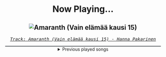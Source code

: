 <div align="center"> 
<h1>Now Playing...</h1>

![Amaranth (Vain elämää kausi 15)](https://i.scdn.co/image/ab67616d00001e02b5914b572ab2e34d21fcd420)
--
_<samp><a href="https://open.spotify.com/track/1coQO3QDwoujKGs34Kz3Q5">Track: Amaranth (Vain elämää kausi 15) - Hanna Pakarinen</a></samp>_

<div style="border: 1px #4B5054 solid"></div>
<details>
  <summary>
    Previous played songs
  </summary>
  <table>
    <thead>
      <tr>
        <th>
          Artist
        </th>
        <th>
          Song
        </th>
        <th>
          Link
        </th>
      </tr>
    </thead>
    <tbody>
      <tr><td>Hanna Pakarinen</td><td>Amaranth (Vain elämää kausi 15)</td><td><a href="https://open.spotify.com/track/1coQO3QDwoujKGs34Kz3Q5">https://open.spotify.com/track/1coQO3QDwoujKGs34Kz3Q5</a></td></tr><tr><td>Mimi Phoenix</td><td>Peaky</td><td><a href="https://open.spotify.com/track/0xCrV4M3Eu1iP27A2TOzol">https://open.spotify.com/track/0xCrV4M3Eu1iP27A2TOzol</a></td></tr><tr><td>Gloryhammer</td><td>Hootsforce - Subnautical Achnasheen Justice Version</td><td><a href="https://open.spotify.com/track/7FAAzg7VhDUfgx3FLiafOe">https://open.spotify.com/track/7FAAzg7VhDUfgx3FLiafOe</a></td></tr><tr><td>Gloryhammer</td><td>The Unicorn Invasion of Dundee - Transcendent Empyrean Incantation Version</td><td><a href="https://open.spotify.com/track/3XIg95VtPUuG9QJOean4fl">https://open.spotify.com/track/3XIg95VtPUuG9QJOean4fl</a></td></tr><tr><td>Gloryhammer</td><td>He Has Returned</td><td><a href="https://open.spotify.com/track/1RctVUDm7UF7VI9VkNLvU2">https://open.spotify.com/track/1RctVUDm7UF7VI9VkNLvU2</a></td></tr><tr><td>The Raven Age</td><td>The Guillotine</td><td><a href="https://open.spotify.com/track/3kaQcJ815YOOUH2hk9EWul">https://open.spotify.com/track/3kaQcJ815YOOUH2hk9EWul</a></td></tr><tr><td>Black Veil Brides</td><td>Scarlet Cross</td><td><a href="https://open.spotify.com/track/098MjOfQMOjxqKkoewErxV">https://open.spotify.com/track/098MjOfQMOjxqKkoewErxV</a></td></tr><tr><td>LYLVC</td><td>Crawl Space</td><td><a href="https://open.spotify.com/track/3cMS7VdUj0t0oclcyW0liD">https://open.spotify.com/track/3cMS7VdUj0t0oclcyW0liD</a></td></tr><tr><td>CANTERVICE</td><td>The Masquerade</td><td><a href="https://open.spotify.com/track/3CmmcZ12AaIwvRNCbUeQf9">https://open.spotify.com/track/3CmmcZ12AaIwvRNCbUeQf9</a></td></tr><tr><td>All That Remains</td><td>What If I Was Nothing</td><td><a href="https://open.spotify.com/track/28urem2KpSOkljclEk8X8G">https://open.spotify.com/track/28urem2KpSOkljclEk8X8G</a></td></tr><tr><td>Evanescence</td><td>Everybody's Fool</td><td><a href="https://open.spotify.com/track/0tWEB6BxbI48XN79QE1JbT">https://open.spotify.com/track/0tWEB6BxbI48XN79QE1JbT</a></td></tr><tr><td>ifa</td><td>Sense of Myself</td><td><a href="https://open.spotify.com/track/1Zf4lEV9mqqYf29ShuvDuF">https://open.spotify.com/track/1Zf4lEV9mqqYf29ShuvDuF</a></td></tr><tr><td>Black Veil Brides</td><td>Crimson Skies</td><td><a href="https://open.spotify.com/track/0Jj1US4hB3vCZrgN8rHvRh">https://open.spotify.com/track/0Jj1US4hB3vCZrgN8rHvRh</a></td></tr><tr><td>Conquer Divide</td><td>Paralyzed</td><td><a href="https://open.spotify.com/track/6BKrbQJtXw0E0lanAI9YUF">https://open.spotify.com/track/6BKrbQJtXw0E0lanAI9YUF</a></td></tr><tr><td>Disturbed</td><td>Unstoppable</td><td><a href="https://open.spotify.com/track/5t2Wv4h5MO2ZyRBsLbFz55">https://open.spotify.com/track/5t2Wv4h5MO2ZyRBsLbFz55</a></td></tr><tr><td>izzy reign</td><td>Broken by Design</td><td><a href="https://open.spotify.com/track/7l9mOTV3tgVBfb8k3ecqy3">https://open.spotify.com/track/7l9mOTV3tgVBfb8k3ecqy3</a></td></tr><tr><td>Of Virtue</td><td>Cold Blooded</td><td><a href="https://open.spotify.com/track/5HXhEGcukpThXJPz8YvFBT">https://open.spotify.com/track/5HXhEGcukpThXJPz8YvFBT</a></td></tr><tr><td>Egypt Central</td><td>White Rabbit</td><td><a href="https://open.spotify.com/track/4QhSscYz3TPLEwD6lMezvG">https://open.spotify.com/track/4QhSscYz3TPLEwD6lMezvG</a></td></tr><tr><td>Five Finger Death Punch</td><td>Thanks For Asking</td><td><a href="https://open.spotify.com/track/1pZwsIB2ogBnbjydoIHQnL">https://open.spotify.com/track/1pZwsIB2ogBnbjydoIHQnL</a></td></tr><tr><td>Five Finger Death Punch</td><td>IOU</td><td><a href="https://open.spotify.com/track/0rqRkmrlWyuhSUqJKvf8SK">https://open.spotify.com/track/0rqRkmrlWyuhSUqJKvf8SK</a></td></tr>
    </tbody>
  </table>
</details>

</div>
